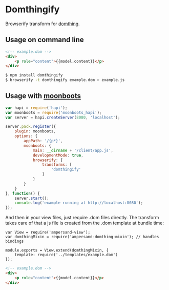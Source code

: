 # Domthingify

Browserify transform for [domthing](http://github.com/latentflip/domthing).

## Usage on command line

```html
<!-- example.dom -->
<div>
    <p role="content">{{model.content}}</p>
</div>
```

```bash
$ npm install domthingify
$ browserify -t domthingify example.dom > example.js
```

## Usage with [moonboots](http://github.com/HenrikJoreteg/moonboots)

```javascript
var hapi = require('hapi');
var moonboots = require('moonboots_hapi');
var server = hapi.createServer(8080, 'localhost');

server.pack.register({
    plugin: moonboots,
    options: {
        appPath: '/{p*}',
        moonboots: {
            main: __dirname + '/client/app.js',
            developmentMode: true,
            browserify: {
                transforms: [
                    'domthingify'
                ]
            }
        }
    }
}, function() {
    server.start();
    console.log('example running at http://localhost:8080');
});
```

And then in your view files, just require .dom files directly. The transform takes care of that a js file is created from the .dom template at bundle time:
```
var View = require('ampersand-view');
var domthingMixin = require('ampersand-domthing-mixin'); // handles bindings

module.exports = View.extend(domthingMixin, {
    template: require('../templates/example.dom')
});
```

```html
<!-- example.dom -->
<div>
    <p role="content">{{model.content}}</p>
</div>
```
